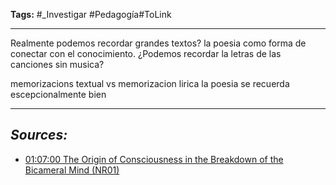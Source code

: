 **Tags:** #_Investigar 
#Pedagogía#ToLink 
- - -
Realmente podemos recordar grandes textos? la poesia como forma de conectar con el conocimiento. ¿Podemos recordar la letras de las canciones sin musica? 

memorizacions textual vs memorizacion lirica 
la poesia se recuerda escepcionalmente bien
- - - 
## ***Sources:***
- [01:07:00 The Origin of Consciousness in the Breakdown of the Bicameral Mind (NR01)](https://www.youtube.com/watch?v=lgnMyF-o0sQ&list=WL&index=21)